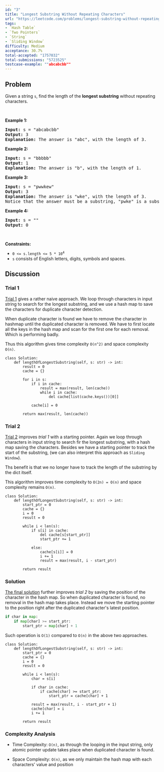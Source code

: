 ```yaml
---
id: "3"
title: "Longest Substring Without Repeating Characters"
url: "https://leetcode.com/problems/longest-substring-without-repeating-characters/description/"
tags:
- `Hash Table`
- `Two Pointers`
- `String`
- `Sliding Window`
difficulty: Medium
acceptance: 30.7%
total-accepted: "1757032"
total-submissions: "5723525"
testcase-example: ""abcabcbb""
---
```


## Problem

<p>Given a string <code>s</code>, find the length of the <b>longest substring</b> without repeating characters.</p>

<p>&nbsp;</p>
<p><strong>Example 1:</strong></p>

<pre>
<strong>Input:</strong> s = &quot;abcabcbb&quot;
<strong>Output:</strong> 3
<strong>Explanation:</strong> The answer is &quot;abc&quot;, with the length of 3.
</pre>

<p><strong>Example 2:</strong></p>

<pre>
<strong>Input:</strong> s = &quot;bbbbb&quot;
<strong>Output:</strong> 1
<strong>Explanation:</strong> The answer is &quot;b&quot;, with the length of 1.
</pre>

<p><strong>Example 3:</strong></p>

<pre>
<strong>Input:</strong> s = &quot;pwwkew&quot;
<strong>Output:</strong> 3
<strong>Explanation:</strong> The answer is &quot;wke&quot;, with the length of 3.
Notice that the answer must be a substring, &quot;pwke&quot; is a subsequence and not a substring.
</pre>

<p><strong>Example 4:</strong></p>

<pre>
<strong>Input:</strong> s = &quot;&quot;
<strong>Output:</strong> 0
</pre>

<p>&nbsp;</p>
<p><strong>Constraints:</strong></p>

<ul>
	<li><code>0 &lt;= s.length &lt;= 5 * 10<sup>4</sup></code></li>
	<li><code>s</code> consists of English letters, digits, symbols and spaces.</li>
</ul>

## Discussion

### Trial 1

[Trial 1](./submission_v0.py3) gives a rather naive approach.
We loop through characters in input string to search for the longest substring,
and we use a hash map to save the characters for duplicate character detection.

When duplicate character is found we have to remove the character in hashmap
until the duplicated character is removed. We have to first locate all the keys
in the hash map and scan for the first one for each removal. Which is performing
badly.

Thus this algorithm gives time complexity `O(n^2)` and space complexity `O(n)`.

```py3
class Solution:
    def lengthOfLongestSubstring(self, s: str) -> int:
        result = 0
        cache = {}

        for i in s:
            if i in cache:
                result = max(result, len(cache))
                while i in cache:
                    del cache[list(cache.keys())[0]]

            cache[i] = 0

        return max(result, len(cache))
```

### Trial 2

[Trial 2](./submission_v1.py3) improves *trial 1* with a starting pointer.
Again we loop through characters in input string to search fir the
longest substring, with a hash map saving the characters.
Besides we have a starting pointer to track the start of the substring,
(we can also interpret this approach as `Sliding Window`).

Ths benefit is that we no longer have to track the length of the substring
by the dict itself.

This algorithm improves time complexity to `O(2n) = O(n)`
and space complexity remains `O(n)`.

```py3
class Solution:
    def lengthOfLongestSubstring(self, s: str) -> int:
        start_ptr = 0
        cache = {}
        i = 0
        result = 0

        while i < len(s):
            if s[i] in cache:
                del cache[s[start_ptr]]
                start_ptr += 1

            else:
                cache[s[i]] = 0
                i += 1
                result = max(result, i - start_ptr)

        return result
```

### Solution

[The final solution](./submission.py3) further improves *trial 2* by saving
the position of the character in the hash map. So when duplicated character is
found, no removal in the hash map takes place. Instead we move the starting
pointer to the position right after the duplicated character's latest position.

```python
if char in map:
    if map[char] >= start_ptr:
        start_ptr = map[char] + 1
```

Such operation is `O(1)` compared to `O(n)` in the above two approaches.

```py3
class Solution:
    def lengthOfLongestSubstring(self, s: str) -> int:
        start_ptr = 0
        cache = {}
        i = 0
        result = 0

        while i < len(s):
            char = s[i]

            if char in cache:
                if cache[char] >= start_ptr:
                    start_ptr = cache[char] + 1

            result = max(result, i - start_ptr + 1)
            cache[char] = i
            i += 1

        return result
```

### Complexity Analysis

- Time Complexity: `O(n)`, as through the looping in the input string,
  only atomic pointer update takes place when duplicated character is found.

- Space Complexity: `O(n)`, as we only maintain the hash map with each
  characters' value and position
